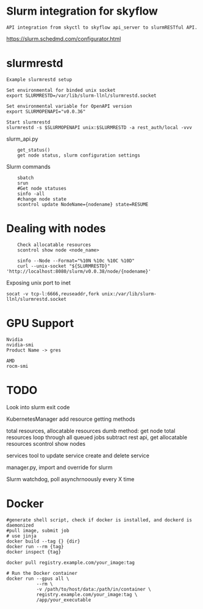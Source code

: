 # Slurm integration for skyflow
```
API integration from skyctl to skyflow api_server to slurmRESTful API.
```
https://slurm.schedmd.com/configurator.html

# slurmrestd
```
Example slurmrestd setup

Set environmental for binded unix socket
export SLURMRESTD=/var/lib/slurm-llnl/slurmrestd.socket

Set environmental variable for OpenAPI version
export SLURMOPENAPI="v0.0.36"

Start slurmrestd
slurmrestd -s $SLURMOPENAPI unix:$SLURMRESTD -a rest_auth/local -vvv

```

slurm_api.py
```
    get_status()
    get node status, slurm configuration settings

```

Slurm commands
```
    sbatch
    srun
    #Get node statuses
    sinfo -all
    #change node state
    scontrol update NodeName={nodename} state=RESUME
```

# Dealing with nodes
```
    Check allocatable resources
    scontrol show node <node_name>

    sinfo --Node --Format="%10N %10c %10C %10D"
    curl --unix-socket "${SLURMRESTD}" 'http://localhost:8080/slurm/v0.0.38/node/{nodename}'

```
Exposing unix port to inet
```
socat -v tcp-l:6666,reuseaddr,fork unix:/var/lib/slurm-llnl/slurmrestd.socket
```
# GPU Support
    Nvidia
    nvidia-smi
    Product Name -> gres

    AMD
    rocm-smi

#

# TODO

Look into slurm exit code

KubernetesManager add resource getting methods

total resources, allocatable resources
dumb method:
    get node total resources
    loop through all queued jobs
    subtract
rest api, get allocatable resources
scontrol show nodes

services
    tool to update service
    create and delete service

manager.py, import and override for slurm

Slurm watchdog, poll asynchrnoously every X time


# Docker
```
#generate shell script, check if docker is installed, and dockerd is daemonized
#pull image, submit job
# use jinja
docker build --tag {} {dir}
docker run --rm {tag}
docker inspect {tag}

docker pull registry.example.com/your_image:tag

# Run the Docker container
docker run --gpus all \
           --rm \
           -v /path/to/host/data:/path/in/container \
           registry.example.com/your_image:tag \
           /app/your_executable
```
